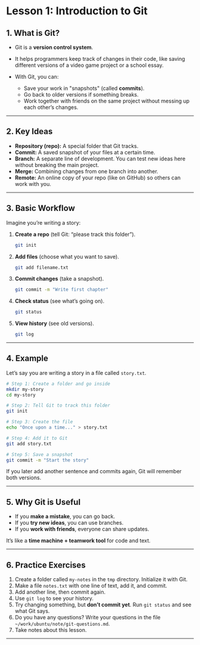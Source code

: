 # Lesson 1: Introduction to Git

## 1. What is Git?

* Git is a **version control system**.
* It helps programmers keep track of changes in their code, like saving different versions of a video game project or a school essay.
* With Git, you can:

  * Save your work in "snapshots" (called **commits**).
  * Go back to older versions if something breaks.
  * Work together with friends on the same project without messing up each other’s changes.

---

## 2. Key Ideas

* **Repository (repo):** A special folder that Git tracks.
* **Commit:** A saved snapshot of your files at a certain time.
* **Branch:** A separate line of development. You can test new ideas here without breaking the main project.
* **Merge:** Combining changes from one branch into another.
* **Remote:** An online copy of your repo (like on GitHub) so others can work with you.

---

## 3. Basic Workflow

Imagine you’re writing a story:

1. **Create a repo** (tell Git: “please track this folder”).

   ```bash
   git init
   ```
2. **Add files** (choose what you want to save).

   ```bash
   git add filename.txt
   ```
3. **Commit changes** (take a snapshot).

   ```bash
   git commit -m "Write first chapter"
   ```
4. **Check status** (see what’s going on).

   ```bash
   git status
   ```
5. **View history** (see old versions).

   ```bash
   git log
   ```

---

## 4. Example

Let’s say you are writing a story in a file called `story.txt`.

```bash
# Step 1: Create a folder and go inside
mkdir my-story
cd my-story

# Step 2: Tell Git to track this folder
git init

# Step 3: Create the file
echo "Once upon a time..." > story.txt

# Step 4: Add it to Git
git add story.txt

# Step 5: Save a snapshot
git commit -m "Start the story"
```

If you later add another sentence and commits again, Git will remember both versions.

---

## 5. Why Git is Useful

* If you **make a mistake**, you can go back.
* If you **try new ideas**, you can use branches.
* If you **work with friends**, everyone can share updates.

It’s like a **time machine + teamwork tool** for code and text.

---

## 6. Practice Exercises

1. Create a folder called `my-notes` in the `tmp` directory. Initialize it with Git.
2. Make a file `notes.txt` with one line of text, add it, and commit.
3. Add another line, then commit again.
4. Use `git log` to see your history.
5. Try changing something, but **don’t commit yet**. Run `git status` and see what Git says.
6. Do you have any questions? Write your questions in the file `~/work/ubuntu/note/git-questions.md`.
7. Take notes about this lesson. 

---

